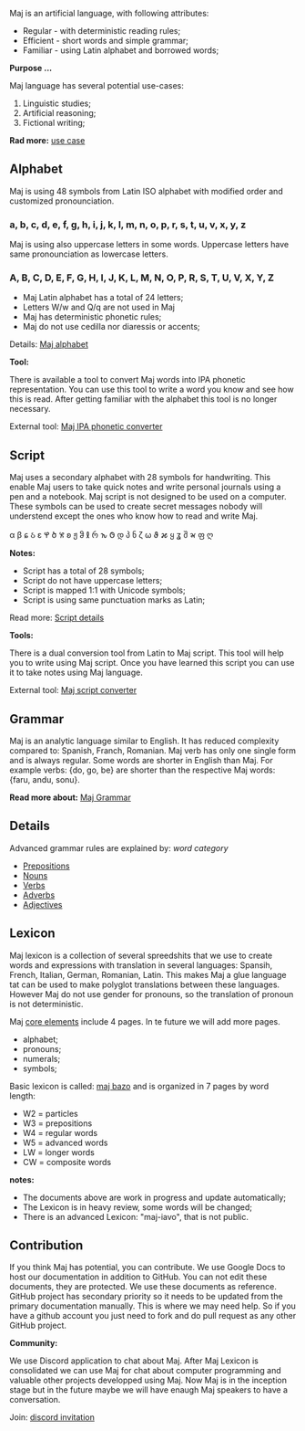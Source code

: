 Maj is an artificial language,  with following attributes:

* Regular - with deterministic reading rules;
* Efficient - short words and simple grammar;
* Familiar - using Latin alphabet and borrowed words;

**Purpose ...**

Maj language has several potential use-cases:

1. Linguistic studies;
1. Artificial reasoning;
1. Fictional writing;

**Rad more:** [use case](case.md)

## Alphabet

Maj is using 48 symbols from Latin ISO alphabet with modified order and customized pronounciation.

### a, b, c, d, e, f, g, h, i, j, k, l, m, n, o, p, r, s, t, u, v, x, y, z

Maj is using also uppercase letters in some words. Uppercase letters have same pronounciation as lowercase letters.

### A, B, C, D, E, F, G, H, I, J, K, L, M, N, O, P, R, S, T, U, V, X, Y, Z

* Maj Latin alphabet has a total of 24 letters;
* Letters W/w and Q/q are not used in Maj
* Maj has deterministic phonetic rules;
* Maj do not use cedilla nor diaressis or accents;


Details: [Maj alphabet](alphabet.md)

**Tool:** 

There is available a tool to convert Maj words into IPA phonetic representation. You can use this tool to write a word you know and see how this is read. After getting familiar with the alphabet this tool is no longer necessary.

External tool: [Maj IPA phonetic converter](https://lingojam.com/MajIPA)

## Script

Maj uses a secondary alphabet with 28 symbols for handwriting. This enable Maj users to take quick notes and write personal journals using a pen and a notebook. Maj script is not designed to be used on a computer. These symbols can be used to create secret messages nobody will understend except the ones who know how to read and write Maj.

α β ɕ ઠ ɛ 𐐐 ծ 𐨓 ʚ ჟ ჵ 𐑙 რ 𐒙 𐐃 დ პ ნ ζ ω ϑ 𐒎 ყ ʓ შ 𑄄 ფ ღ

**Notes:**

* Script has a total of 28 symbols;
* Script do not have uppercase letters;
* Script is mapped 1:1 with Unicode symbols;
* Script is using same punctuation marks as Latin;

Read more: [Script details](script.md)

**Tools:**

There is a dual conversion tool from Latin to Maj script. This tool will help you to write using Maj script. Once you have learned this script you can use it to take notes using Maj language. 

External tool: [Maj script converter](https://lingojam.com/MajScript)

## Grammar

Maj is an analytic language similar to English. It has reduced complexity compared to: Spanish, Franch, Romanian. Maj verb has only one single form and is always regular. Some words are shorter in English than Maj. For example verbs: {do, go, be} are shorter than the respective Maj words: {faru, andu, sonu}. 

**Read more about:** [Maj Grammar](https://docs.google.com/document/d/e/2PACX-1vQywJ8rY3R5CiQmhSlCJKi4fJ_pKNKlPmDf7EK49dMkPK14dzQV3DE6mOeAKa68b0QFMRq8mMPQAFFs/pub)

## Details

Advanced grammar rules are explained by:  _word category_

* [Prepositions](preposition.md)
* [Nouns](nouns.md)
* [Verbs](verbs.md)
* [Adverbs](adverbs.md)
* [Adjectives](adjectives.md)

## Lexicon

Maj lexicon is a collection of several spreedshits that we use to create words and expressions with translation in several languages: Spansih, French, Italian, German, Romanian, Latin. This makes Maj a glue language tat can be used to make polyglot translations between these languages. However Maj do not use gender for pronouns, so the translation of pronoun is not deterministic.

Maj [core elements](https://docs.google.com/spreadsheets/d/e/2PACX-1vTs0cvSYlWttqu7zPxMbiYlWxhN9SosL130JiEn7jqeAyEOxGAr_H7wrRaXrs6oSo-SAFuS2dci1WK6/pubhtml#) 
include 4 pages. In te future we will add more pages. 

* alphabet;
* pronouns; 
* numerals;
* symbols;

Basic lexicon is called: 
[maj bazo](https://docs.google.com/spreadsheets/d/e/2PACX-1vQIAx1UHDxg9SAk0caYU18U9hCQBfl-BWQuz9_6VhXwGr1aJdOfg-uv1ret-L-0u_2yQvPtlycNICi6/pubhtml#)
and is organized in 7 pages by word length:

* W2 = particles 
* W3 = prepositions 
* W4 = regular words
* W5 = advanced words
* LW = longer words
* CW = composite words

**notes:**

* The documents above are work in progress and update automatically;
* The Lexicon is in heavy review, some words will be changed;
* There is an advanced Lexicon: "maj-iavo", that is not public. 

## Contribution

If you think Maj has potential, you can contribute. We use Google Docs to host our documentation in addition to GitHub. You can not edit these documents, they are protected. We use these documents as reference. GitHub project has secondary priority so it needs to be updated from the primary documentation manually. This is where we may need help. So if you have a github account you just need to fork and do pull request as any other GitHub project.

**Community:**

We use Discord application to chat about Maj. After Maj Lexicon is consolidated we can use Maj for chat about computer programming and valuable other projects developped using Maj. Now Maj is in the inception stage but in the future maybe we will have enaugh Maj speakers to have a conversation. 

Join: [discord invitation](https://discord.gg/ZtusYjf)

